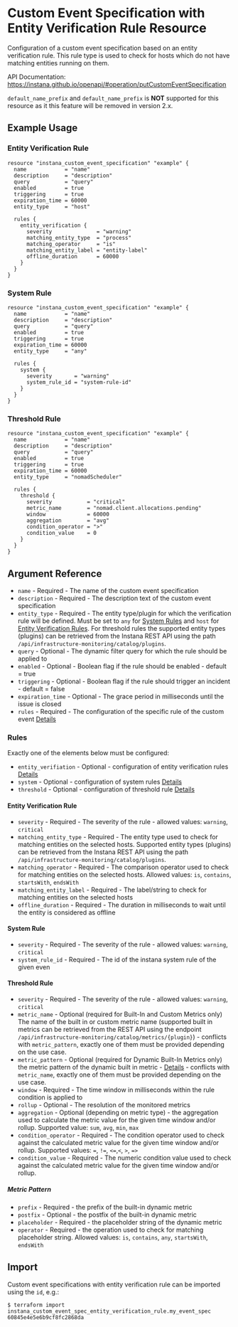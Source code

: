 # Custom Event Specification with Entity Verification Rule Resource

Configuration of a custom event specification based on an entity verification rule. This rule type is used
to check for hosts which do not have matching entities running on them.

API Documentation: <https://instana.github.io/openapi/#operation/putCustomEventSpecification>

`default_name_prefix` and `default_name_prefix` is **NOT** supported for this resource as it this feature will
be removed in version 2.x.

## Example Usage

### Entity Verification Rule

```hcl
resource "instana_custom_event_specification" "example" {
  name            = "name"
  description     = "description"
  query           = "query"
  enabled         = true
  triggering      = true
  expiration_time = 60000
  entity_type     = "host"

  rules {  
    entity_verification {
      severity              = "warning"
      matching_entity_type  = "process"
      matching_operator     = "is"
      matching_entity_label = "entity-label"
      offline_duration      = 60000
    }
  } 
}
```

### System Rule

```hcl
resource "instana_custom_event_specification" "example" {
  name            = "name"
  description     = "description"
  query           = "query"
  enabled         = true
  triggering      = true
  expiration_time = 60000
  entity_type     = "any"

  rules { 
    system {
      severity       = "warning"
      system_rule_id = "system-rule-id"
    }
  } 
}
```

### Threshold Rule

```hcl
resource "instana_custom_event_specification" "example" {
  name            = "name"
  description     = "description"
  query           = "query"
  enabled         = true
  triggering      = true
  expiration_time = 60000
  entity_type     = "nomadScheduler"

  rules { 
    threshold {
      severity           = "critical"
      metric_name        = "nomad.client.allocations.pending"
      window             = 60000
      aggregation        = "avg"
      condition_operator = ">"
      condition_value    = 0
    }
  } 
}
```

## Argument Reference

* `name` - Required - The name of the custom event specification
* `description` - Required - The description text of the custom event specification
* `entity_type` - Required - The entity type/plugin for which the verification rule will be defined. Must be set to
  `any` for [System Rules](#system-rule) and `host` for [Entity Verification Rules](#entity-verification-rule). For
  threshold rules the supported entity types (plugins) can be retrieved from the Instana REST API using the path
  `/api/infrastructure-monitoring/catalog/plugins`.
* `query` - Optional - The dynamic filter query for which the rule should be applied to
* `enabled` - Optional - Boolean flag if the rule should be enabled - default = true
* `triggering` - Optional - Boolean flag if the rule should trigger an incident - default = false
* `expiration_time` - Optional - The grace period in milliseconds until the issue is closed
* `rules` - Required - The configuration of the specific rule of the custom event [Details](#rules)

### Rules

Exactly one of the elements below must be configured:

* `entity_verifiation` - Optional - configuration of entity verification rules [Details](#entity-verification-rule)
* `system` - Optional - configuration of system rules [Details](#system-rule)
* `threshold` - Optional - configuration of threshold rule [Details](#threshold-rule)

#### Entity Verification Rule

* `severity` - Required - The severity of the rule - allowed values: `warning`, `critical`
* `matching_entity_type` - Required - The entity type used to check for matching entities on the selected hosts.
  Supported entity types (plugins) can be retrieved from the Instana REST API using the path
  `/api/infrastructure-monitoring/catalog/plugins`.
* `matching_operator` - Required - The comparison operator used to check for matching entities on the selected hosts.
  Allowed values: `is`, `contains`, `startsWith`, `endsWith`
* `matching_entity_label` - Required - The label/string to check for matching entities on the selected hosts
* `offline_duration` - Required - The duration in milliseconds to wait until the entity is considered as offline

#### System Rule

* `severity` - Required - The severity of the rule - allowed values: `warning`, `critical`
* `system_rule_id` - Required - The id of the instana system rule of the given even

#### Threshold Rule

* `severity` - Required - The severity of the rule - allowed values: `warning`, `critical`
* `metric_name` - Optional (required for Built-In and Custom Metrics only) The name of the built in or custom metric
  name (supported
  built in metrics can be retrieved from the REST API using the
  endpoint `/api/infrastructure-monitoring/catalog/metrics/{plugin}`) - conflicts with `metric_pattern`, exactly one of
  them must be provided depending on the use case.
* `metric_pattern` - Optional  (required for Dynamic Built-In Metrics only) the metric pattern of the dynamic built in
  metric - [Details](#metric-pattern) - conflicts with `metric_name`, exactly one of them must be provided depending on the use case.
* `window` - Required - The time window in milliseconds within the rule condition is applied to
* `rollup` - Optional - The resolution of the monitored metrics
* `aggregation` - Optional (depending on metric type) - the aggregation used to calculate the metric value for the given
  time window and/or rollup. Supported value: `sum`, `avg`, `min`, `max`
* `condition_operator` - Required - The condition operator used to check against the calculated metric value for the
  given time window and/or rollup. Supported values: `=`, `!=`, `<=`,`<`, `>`, `=>`
* `condition_value` - Required - The numeric condition value used to check against the calculated metric value for the
  given time window and/or rollup.

##### Metric Pattern
* `prefix` - Required - the prefix of the built-in dynamic metric
* `postfix` - Optional - the postfix of the built-in dynamic metric
* `placeholder` - Required - the placeholder string of the dynamic metric
* `operator` - Required - the operation used to check for matching
  placeholder string. Allowed values:  `is`, `contains`, `any`, `startsWith`, `endsWith`

## Import

Custom event specifications with entity verification rule can be imported using the `id`, e.g.:

```
$ terraform import instana_custom_event_spec_entity_verification_rule.my_event_spec 60845e4e5e6b9cf8fc2868da
```
